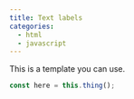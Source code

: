 ```yaml
---
title: Text labels
categories:
  - html
  - javascript
---
```


This is a template you can use.

```javascript
const here = this.thing();
```
